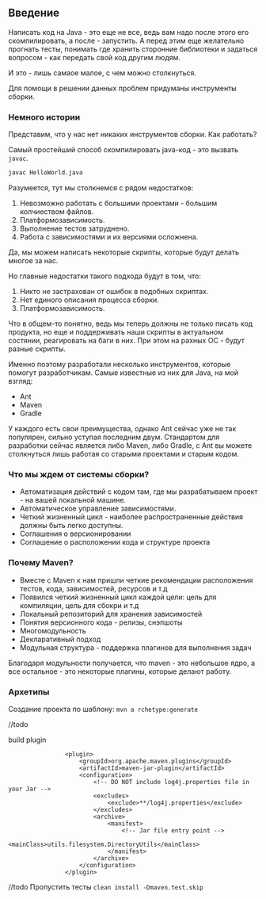 ## Введение
Написать код на Java - это еще не все, ведь вам надо после этого его скомпилировать, а после - запустить.
А перед этим еще желательно прогнать тесты, понимать где хранить сторонние библиотеки и задаться вопросом - 
как передать свой код другим людям.
 
И это - лишь самаое малое, с чем можно столкнуться. 

Для помощи в решении данных проблем придуманы инструменты сборки. 

### Немного истории
Представим, что у нас нет никаких инструментов сборки. Как работать?

Самый простейший способ скомпилировать java-код - это вызвать `javac`.

```sh
javac HelloWorld.java 
```

Разумеется, тут мы столкнемся с рядом недостатков:
1. Невозможно работать с большими проектами - большим колчиеством файлов.
2. Платформозависимость.
3. Выполнение тестов затруднено.
4. Работа с зависимостями и их версиями осложнена.

Да, мы можем написать некоторые скрипты, которые будут делать многое за нас.

Но главные недостатки такого подхода будут в том, что:
1. Никто не застрахован от ошибок в подобных скриптах.
2. Нет единого описания процесса сборки.
3. Платформозависимость.

Что в общем-то понятно, ведь мы теперь должны не только писать код продукта, но еще и 
поддерживать наши скрипты в актуальном состянии, реагировать на баги в них. При этом на рахных ОС - 
будут разные скрипты. 

Именно поэтому разработали несколько инструментов, которые помогут разработчикам.
Самые известные из них для Java, на мой взгляд:
* Ant
* Maven
* Gradle

У каждого есть свои преимущества, однако Ant сейчас уже не так популярен, сильно уступая последним двум.
Стандартом для разработки сейчас является либо Maven, либо Gradle, с Ant вы можете столкнуться лишь работая со старыми
проектами и старым кодом.

### Что мы ждем от системы сборки?
* Автоматизация действий с кодом там, где мы разрабатываем проект - на вашей локальной машине.
* Автоматическое управление зависимостями.
* Четкий жизненный цикл - наиболее распространенные действия должны быть легко доступны.
* Соглашения о версионировании
* Соглашение о расположении кода и структуре проекта 

### Почему Maven?
* Вместе с Maven к нам пришли четкие рекомендации расположения тестов, кода, 
зависимостей, ресурсов и т.д
* Появился четкий жизненный цикл каждой цели: цель для компиляции, цель для сбокри и т.д
* Локальный репозиторий для хранения зависимостей
* Понятия версионного кода - релизы, снэпшоты
* Многомодульность
* Декларативный подход
* Модульная структура - поддержка плагинов для выполнения задач

Благодаря модульности получается, что maven - это небольшое ядро, а все остальное - это некоторые плагины, которые делают 
работу.

### Архетипы
Создание проекта по шаблону:
`mvn a rchetype:generate`

//todo

build plugin

```
                <plugin>
                    <groupId>org.apache.maven.plugins</groupId>
                    <artifactId>maven-jar-plugin</artifactId>
                    <configuration>
                        <!-- DO NOT include log4j.properties file in your Jar -->
                        <excludes>
                            <exclude>**/log4j.properties</exclude>
                        </excludes>
                        <archive>
                            <manifest>
                                <!-- Jar file entry point -->
                                <mainClass>utils.filesystem.DirectoryUtils</mainClass>
                            </manifest>
                        </archive>
                    </configuration>
                </plugin>
```




//todo
Пропустить тесты
`clean install -Dmaven.test.skip`
